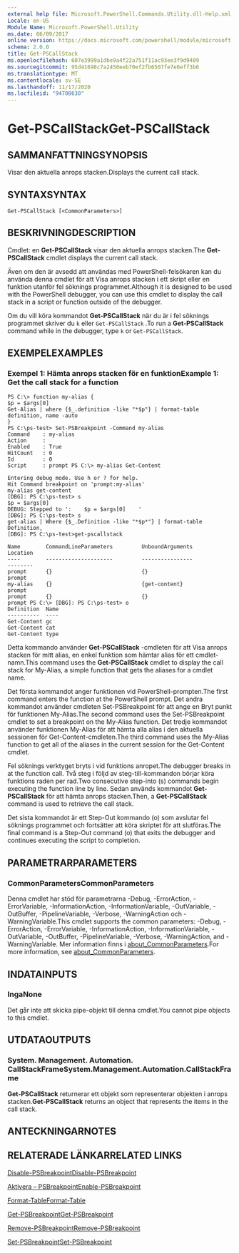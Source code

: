 ```yaml
---
external help file: Microsoft.PowerShell.Commands.Utility.dll-Help.xml
Locale: en-US
Module Name: Microsoft.PowerShell.Utility
ms.date: 06/09/2017
online version: https://docs.microsoft.com/powershell/module/microsoft.powershell.utility/get-pscallstack?view=powershell-7.2&WT.mc_id=ps-gethelp
schema: 2.0.0
title: Get-PSCallStack
ms.openlocfilehash: 607e3999a1dbe9a4f22a751f11ac93ee3f9d9409
ms.sourcegitcommit: 95d41698c7a2450eeb70ef2fb6507fe7e6eff3b6
ms.translationtype: MT
ms.contentlocale: sv-SE
ms.lasthandoff: 11/17/2020
ms.locfileid: "94708630"
---
```

# <span data-ttu-id="42969-102">Get-PSCallStack</span><span class="sxs-lookup"><span data-stu-id="42969-102">Get-PSCallStack</span></span>

## <span data-ttu-id="42969-103">SAMMANFATTNING</span><span class="sxs-lookup"><span data-stu-id="42969-103">SYNOPSIS</span></span>
<span data-ttu-id="42969-104">Visar den aktuella anrops stacken.</span><span class="sxs-lookup"><span data-stu-id="42969-104">Displays the current call stack.</span></span>

## <span data-ttu-id="42969-105">SYNTAX</span><span class="sxs-lookup"><span data-stu-id="42969-105">SYNTAX</span></span>

```
Get-PSCallStack [<CommonParameters>]
```

## <span data-ttu-id="42969-106">BESKRIVNING</span><span class="sxs-lookup"><span data-stu-id="42969-106">DESCRIPTION</span></span>

<span data-ttu-id="42969-107">Cmdlet: en **Get-PSCallStack** visar den aktuella anrops stacken.</span><span class="sxs-lookup"><span data-stu-id="42969-107">The **Get-PSCallStack** cmdlet displays the current call stack.</span></span>

<span data-ttu-id="42969-108">Även om den är avsedd att användas med PowerShell-felsökaren kan du använda denna cmdlet för att Visa anrops stacken i ett skript eller en funktion utanför fel söknings programmet.</span><span class="sxs-lookup"><span data-stu-id="42969-108">Although it is designed to be used with the PowerShell debugger, you can use this cmdlet to display the call stack in a script or function outside of the debugger.</span></span>

<span data-ttu-id="42969-109">Om du vill köra kommandot **Get-PSCallStack** när du är i fel söknings programmet skriver du `k` eller `Get-PSCallStack` .</span><span class="sxs-lookup"><span data-stu-id="42969-109">To run a **Get-PSCallStack** command while in the debugger, type `k` or `Get-PSCallStack`.</span></span>

## <span data-ttu-id="42969-110">EXEMPEL</span><span class="sxs-lookup"><span data-stu-id="42969-110">EXAMPLES</span></span>

### <span data-ttu-id="42969-111">Exempel 1: Hämta anrops stacken för en funktion</span><span class="sxs-lookup"><span data-stu-id="42969-111">Example 1: Get the call stack for a function</span></span>

```
PS C:\> function my-alias {
$p = $args[0]
Get-Alias | where {$_.definition -like "*$p"} | format-table definition, name -auto
}
PS C:\ps-test> Set-PSBreakpoint -Command my-alias
Command    : my-alias
Action     :
Enabled    : True
HitCount   : 0
Id         : 0
Script     : prompt PS C:\> my-alias Get-Content

Entering debug mode. Use h or ? for help.
Hit Command breakpoint on 'prompt:my-alias'
my-alias get-content
[DBG]: PS C:\ps-test> s
$p = $args[0]
DEBUG: Stepped to ':    $p = $args[0]    '
[DBG]: PS C:\ps-test> s
get-alias | Where {$_.Definition -like "*$p*"} | format-table Definition,
[DBG]: PS C:\ps-test>get-pscallstack

Name        CommandLineParameters         UnboundArguments              Location
----        ---------------------         ----------------              --------
prompt      {}                            {}                            prompt
my-alias    {}                            {get-content}                 prompt
prompt      {}                            {}                            prompt PS C:\> [DBG]: PS C:\ps-test> o
Definition  Name
----------  ----
Get-Content gc
Get-Content cat
Get-Content type
```

<span data-ttu-id="42969-112">Detta kommando använder **Get-PSCallStack** -cmdleten för att Visa anrops stacken för mitt alias, en enkel funktion som hämtar alias för ett cmdlet-namn.</span><span class="sxs-lookup"><span data-stu-id="42969-112">This command uses the **Get-PSCallStack** cmdlet to display the call stack for My-Alias, a simple function that gets the aliases for a cmdlet name.</span></span>

<span data-ttu-id="42969-113">Det första kommandot anger funktionen vid PowerShell-prompten.</span><span class="sxs-lookup"><span data-stu-id="42969-113">The first command enters the function at the PowerShell prompt.</span></span>
<span data-ttu-id="42969-114">Det andra kommandot använder cmdleten Set-PSBreakpoint för att ange en Bryt punkt för funktionen My-Alias.</span><span class="sxs-lookup"><span data-stu-id="42969-114">The second command uses the Set-PSBreakpoint cmdlet to set a breakpoint on the My-Alias function.</span></span>
<span data-ttu-id="42969-115">Det tredje kommandot använder funktionen My-Alias för att hämta alla alias i den aktuella sessionen för Get-Content-cmdleten.</span><span class="sxs-lookup"><span data-stu-id="42969-115">The third command uses the My-Alias function to get all of the aliases in the current session for the Get-Content cmdlet.</span></span>

<span data-ttu-id="42969-116">Fel söknings verktyget bryts i vid funktions anropet.</span><span class="sxs-lookup"><span data-stu-id="42969-116">The debugger breaks in at the function call.</span></span>
<span data-ttu-id="42969-117">Två steg i följd av steg-till-kommandon börjar köra funktions raden per rad.</span><span class="sxs-lookup"><span data-stu-id="42969-117">Two consecutive step-into (s) commands begin executing the function line by line.</span></span>
<span data-ttu-id="42969-118">Sedan används kommandot **Get-PSCallStack** för att hämta anrops stacken.</span><span class="sxs-lookup"><span data-stu-id="42969-118">Then, a **Get-PSCallStack** command is used to retrieve the call stack.</span></span>

<span data-ttu-id="42969-119">Det sista kommandot är ett Step-Out kommando (o) som avslutar fel söknings programmet och fortsätter att köra skriptet för att slutföras.</span><span class="sxs-lookup"><span data-stu-id="42969-119">The final command is a Step-Out command (o) that exits the debugger and continues executing the script to completion.</span></span>

## <span data-ttu-id="42969-120">PARAMETRAR</span><span class="sxs-lookup"><span data-stu-id="42969-120">PARAMETERS</span></span>

### <span data-ttu-id="42969-121">CommonParameters</span><span class="sxs-lookup"><span data-stu-id="42969-121">CommonParameters</span></span>

<span data-ttu-id="42969-122">Denna cmdlet har stöd för parametrarna -Debug, -ErrorAction, -ErrorVariable, -InformationAction, -InformationVariable, -OutVariable, -OutBuffer, -PipelineVariable, -Verbose, -WarningAction och -WarningVariable.</span><span class="sxs-lookup"><span data-stu-id="42969-122">This cmdlet supports the common parameters: -Debug, -ErrorAction, -ErrorVariable, -InformationAction, -InformationVariable, -OutVariable, -OutBuffer, -PipelineVariable, -Verbose, -WarningAction, and -WarningVariable.</span></span> <span data-ttu-id="42969-123">Mer information finns i [about_CommonParameters](https://go.microsoft.com/fwlink/?LinkID=113216).</span><span class="sxs-lookup"><span data-stu-id="42969-123">For more information, see [about_CommonParameters](https://go.microsoft.com/fwlink/?LinkID=113216).</span></span>

## <span data-ttu-id="42969-124">INDATA</span><span class="sxs-lookup"><span data-stu-id="42969-124">INPUTS</span></span>

### <span data-ttu-id="42969-125">Inga</span><span class="sxs-lookup"><span data-stu-id="42969-125">None</span></span>

<span data-ttu-id="42969-126">Det går inte att skicka pipe-objekt till denna cmdlet.</span><span class="sxs-lookup"><span data-stu-id="42969-126">You cannot pipe objects to this cmdlet.</span></span>

## <span data-ttu-id="42969-127">UTDATA</span><span class="sxs-lookup"><span data-stu-id="42969-127">OUTPUTS</span></span>

### <span data-ttu-id="42969-128">System. Management. Automation. CallStackFrame</span><span class="sxs-lookup"><span data-stu-id="42969-128">System.Management.Automation.CallStackFrame</span></span>

<span data-ttu-id="42969-129">**Get-PSCallStack** returnerar ett objekt som representerar objekten i anrops stacken.</span><span class="sxs-lookup"><span data-stu-id="42969-129">**Get-PSCallStack** returns an object that represents the items in the call stack.</span></span>

## <span data-ttu-id="42969-130">ANTECKNINGAR</span><span class="sxs-lookup"><span data-stu-id="42969-130">NOTES</span></span>

## <span data-ttu-id="42969-131">RELATERADE LÄNKAR</span><span class="sxs-lookup"><span data-stu-id="42969-131">RELATED LINKS</span></span>

[<span data-ttu-id="42969-132">Disable-PSBreakpoint</span><span class="sxs-lookup"><span data-stu-id="42969-132">Disable-PSBreakpoint</span></span>](Disable-PSBreakpoint.md)

[<span data-ttu-id="42969-133">Aktivera – PSBreakpoint</span><span class="sxs-lookup"><span data-stu-id="42969-133">Enable-PSBreakpoint</span></span>](Enable-PSBreakpoint.md)

[<span data-ttu-id="42969-134">Format-Table</span><span class="sxs-lookup"><span data-stu-id="42969-134">Format-Table</span></span>](Format-Table.md)

[<span data-ttu-id="42969-135">Get-PSBreakpoint</span><span class="sxs-lookup"><span data-stu-id="42969-135">Get-PSBreakpoint</span></span>](Get-PSBreakpoint.md)

[<span data-ttu-id="42969-136">Remove-PSBreakpoint</span><span class="sxs-lookup"><span data-stu-id="42969-136">Remove-PSBreakpoint</span></span>](Remove-PSBreakpoint.md)

[<span data-ttu-id="42969-137">Set-PSBreakpoint</span><span class="sxs-lookup"><span data-stu-id="42969-137">Set-PSBreakpoint</span></span>](Set-PSBreakpoint.md)

